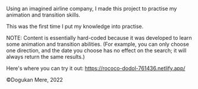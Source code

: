 Using an imagined airline company, I made this project to practise my animation and transition skills.

This was the first time I put my knowledge into practise.

NOTE: Content is essentially hard-coded because it was developed to learn some animation and transition abilities.
(For example, you can only choose one direction, and the date you choose has no effect on the search; it will always return the same results.)

Here's where you can try it out: https://rococo-dodol-761436.netlify.app/

©Dogukan Mere, 2022
